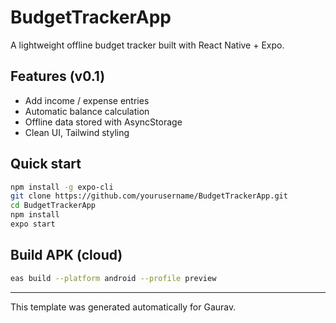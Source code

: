 
# BudgetTrackerApp

A lightweight offline budget tracker built with React Native + Expo.

## Features (v0.1)
- Add income / expense entries
- Automatic balance calculation
- Offline data stored with AsyncStorage
- Clean UI, Tailwind styling

## Quick start

```bash
npm install -g expo-cli
git clone https://github.com/yourusername/BudgetTrackerApp.git
cd BudgetTrackerApp
npm install
expo start
```

## Build APK (cloud)

```bash
eas build --platform android --profile preview
```

---

This template was generated automatically for Gaurav.
